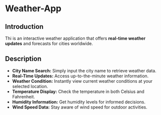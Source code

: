 # Weather-App

## Introduction
Thi is an interactive weather application that offers **real-time weather updates** and forecasts for cities worldwide.

## Description
* **City Name Search:** Simply input the city name to retrieve weather data.
* **Real-Time Updates:** Access up-to-the-minute weather information.
* **Weather Condition:** Instantly view current weather conditions at your selected location.
* **Temperature Display:** Check the temperature in both Celsius and Fahrenheit.
* **Humidity Information:** Get humidity levels for informed decisions.
* **Wind Speed Data:** Stay aware of wind speed for outdoor activities.

